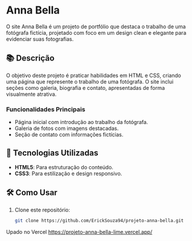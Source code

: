 # Anna Bella

O site Anna Bella é um projeto de portfólio que destaca o trabalho de uma fotógrafa fictícia, projetado com foco em um design clean e elegante para evidenciar suas fotografias.

## 📚 Descrição

O objetivo deste projeto é praticar habilidades em HTML e CSS, criando uma página que represente o trabalho de uma fotógrafa. O site inclui seções como galeria, biografia e contato, apresentadas de forma visualmente atrativa.

### Funcionalidades Principais
- Página inicial com introdução ao trabalho da fotógrafa.
- Galeria de fotos com imagens destacadas.
- Seção de contato com informações fictícias.

## 🚀 Tecnologias Utilizadas

- **HTML5**: Para estruturação do conteúdo.
- **CSS3**: Para estilização e design responsivo.

## 🛠️ Como Usar

1. Clone este repositório:
   ```bash
   git clone https://github.com/ErickSouza94/projeto-anna-bella.git

Upado no Vercel
https://projeto-anna-bella-lime.vercel.app/

